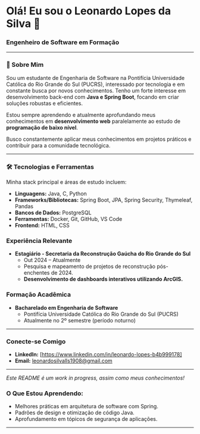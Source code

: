 # Olá! Eu sou o Leonardo Lopes da Silva 👋

### Engenheiro de Software em Formação

---

### 🚀 Sobre Mim

Sou um estudante de Engenharia de Software na Pontifícia Universidade Católica do Rio Grande do Sul (PUCRS), interessado por tecnologia e em constante busca por novos conhecimentos. Tenho um forte interesse em desenvolvimento back-end com **Java e Spring Boot**, focando em criar soluções robustas e eficientes.

Estou sempre aprendendo e atualmente aprofundando meus conhecimentos em **desenvolvimento web** paralelamente ao estudo de **programação de baixo nível**.

Busco constantemente aplicar meus conhecimentos em projetos práticos e contribuir para a comunidade tecnológica.

---

### 🛠️ Tecnologias e Ferramentas

Minha stack principal e áreas de estudo incluem:

* **Linguagens:** Java, C, Python
* **Frameworks/Bibliotecas:** Spring Boot, JPA, Spring Security, Thymeleaf, Pandas
* **Bancos de Dados:** PostgreSQL
* **Ferramentas:** Docker, Git, GitHub, VS Code
* **Frontend:** HTML, CSS

### Experiência Relevante

* **Estagiário - Secretaria da Reconstrução Gaúcha do Rio Grande do Sul**
    * Out 2024 – Atualmente
    * Pesquisa e mapeamento de projetos de reconstrução pós-enchentes de 2024.
    * **Desenvolvimento de dashboards interativos utilizando ArcGIS.**

### Formação Acadêmica

* **Bacharelado em Engenharia de Software**
    * Pontifícia Universidade Católica do Rio Grande do Sul (PUCRS)
    * Atualmente no 2º semestre (período noturno)

---

### Conecte-se Comigo

* **LinkedIn:** [https://www.linkedin.com/in/leonardo-lopes-b4b999178]
* **Email:** leonardosilvalls1908@gmail.com

---

_Este README é um work in progress, assim como meus conhecimentos!_

### O Que Estou Aprendendo:

* Melhores práticas em arquitetura de software com Spring.
* Padrões de design e otimização de código Java.
* Aprofundamento em tópicos de segurança de aplicações.

---

